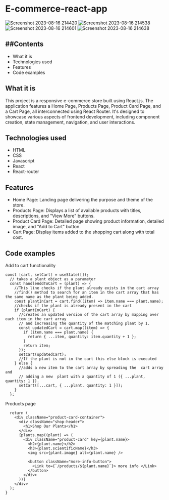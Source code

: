 

# E-commerce-react-app

![Screenshot 2023-08-16 214420](https://github.com/kimwells00/E-commerce-react-app/assets/130780040/c3b2b634-3141-47fa-be4d-3bf8722df42e)
![Screenshot 2023-08-16 214538](https://github.com/kimwells00/E-commerce-react-app/assets/130780040/7821c7f3-a5bb-42dc-908f-29733acfffb5)
![Screenshot 2023-08-16 214601](https://github.com/kimwells00/E-commerce-react-app/assets/130780040/3d8e1a65-9ecd-4bcb-b141-5d50e1132beb)
![Screenshot 2023-08-16 214638](https://github.com/kimwells00/E-commerce-react-app/assets/130780040/91276582-19f4-4e08-bd52-732777951986)

##Contents
--- 

  * What it is
  * Technologies used
  * Features
  * Code examples

## What it is
This project is a responsive e-commerce store built using React.js. The application features a Home Page, Products Page, Product Card Page, and a Cart Page, all interconnected using React Router. It's designed to showcase various aspects of frontend development, including component creation, state management, navigation, and user interactions.
## Technologies used
* HTML
* CSS
* Javascript
* React
* React-router
## Features
* Home Page: Landing page delivering the purpose and theme of the store.
* Products Page: Displays a list of available products with titles, descriptions, and "View More" buttons.
* Product Card Page: Detailed page showing product information, detailed image, and "Add to Cart" button.
* Cart Page: Display items added to the shopping cart along with total cost.

## Code examples
Add to cart functionality 
```
const [cart, setCart] = useState([]);
  // takes a plant object as a parameter
  const handleAddToCart = (plant) => {
    //This line checks if the plant already exists in the cart array
    //find() method to search for an item in the cart array that has the same name as the plant being added.
    const plantInCart = cart.find((item) => item.name === plant.name);
    //checks if the plant is already present in the cart
    if (plantInCart) {
      //creates an updated version of the cart array by mapping over each item in the cart array
      // and increasing the quantity of the matching plant by 1.
      const updatedCart = cart.map((item) => {
        if (item.name === plant.name) {
          return { ...item, quantity: item.quantity + 1 };
        }
        return item;
      });
      setCart(updatedCart);
      //If the plant is not in the cart this else block is executed
    } else {
      //adds a new item to the cart array by spreading the  cart array and
      // adding a new  plant with a quantity of 1 ({ ...plant, quantity: 1 }).
      setCart([...cart, { ...plant, quantity: 1 }]);
    }
  };
```
Products page 
```export default function Products({ plants }) {
  return (
    <div className="product-card-container">
      <div className="shop-header">
        <h1>Shop Our Plants</h1>
      </div>
      {plants.map((plant) => (
        <div className="product-card" key={plant.name}>
          <h2>{plant.name}</h2>
          <h3>{plant.scientificName}</h3>
          <img src={plant.image} alt={plant.name} />

          <button className="more-info-button">
            <Link to={`/products/${plant.name}`}> more info </Link>
          </button>
        </div>
      ))}
    </div>
  );
}
```
 
